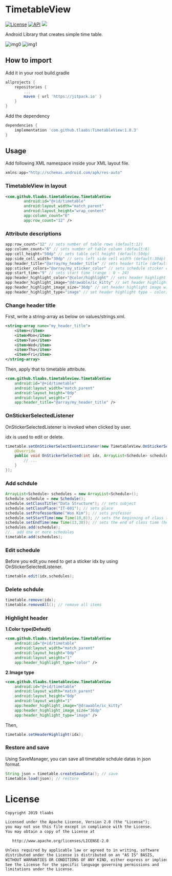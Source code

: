 # TimetableView
[![License](https://img.shields.io/badge/License-Apache%202.0-blue.svg)](https://opensource.org/licenses/Apache-2.0)
[![API](https://img.shields.io/badge/API-19%2B-brightgreen.svg?style=flat)](https://android-arsenal.com/api?level=19)
[![](https://jitpack.io/v/tlaabs/TimetableView.svg)](https://jitpack.io/#tlaabs/TimetableView)

Android Library that creates simple time table.


![img0](https://postfiles.pstatic.net/MjAxOTAxMjdfMTUz/MDAxNTQ4NTcyNTU5NTk4.M9hWyDvljjkoBDW-naLrTRqRAXUM8WRUyZXptTLKbs8g.b0FN12d8Cmxp5OWZqlQcusL_mJYNKgx6a_XLe_1ALOog.JPEG.tlaabs/Screenshot_Air.jpg?type=w773)
![img1](https://user-images.githubusercontent.com/8165219/62833150-b88d3180-bc74-11e9-9b20-02a0ad03e778.jpg) 


## How to import
Add it in your root build.gradle
```gradle
allprojects {
	repositories {
		...
		maven { url 'https://jitpack.io' }
	}
}
```
Add the dependency
```gradle
dependencies {
	implementation 'com.github.tlaabs:TimetableView:1.0.3'
}
```

## Usage
Add following XML namespace inside your XML layout file.

```gradle
xmlns:app="http://schemas.android.com/apk/res-auto"
```

### TimetableView in layout
```xml
<com.github.tlaabs.timetableview.TimetableView
        android:id="@+id/timetable"
        android:layout_width="match_parent"
        android:layout_height="wrap_content"
        app:column_count="6"
        app:row_count="12" />
```

### Attribute descriptions
```gradle
app:row_count="12" // sets number of table rows (default:12)
app:column_count="6" // sets number of table column (default:6)
app:cell_height="50dp" // sets table cell height (default:50dp)
app:side_cell_width="30dp" // sets left side cell width (default:30dp)
app:header_title="@array/my_header_title" // sets header title (default:eng)
app:sticker_colors="@array/my_sticker_color" // sets schedule sticker colors
app:start_time="9" // sets start time (range : 0 ~ 24)
app:header_highlight_color="@color/highlight" // sets header highlight color (default : #74a4f3)
app:header_highlight_image="@drawable/ic_kitty" // set header highlight image src
app:header_highlight_image_size="36dp" // set header highlight image width,height(square)
app:header_highlight_type="image" // set header highlight type - color/image (default : color)
```

### Change header title
First, write a string-array as below on values/strings.xml. 
```xml
<string-array name="my_header_title">
    <item></item>
    <item>Mon</item>
    <item>Tue</item>
    <item>Wed</item>
    <item>Thu</item>
    <item>Fri</item>
</string-array>
```
Then, apply that to timetable attribute.
```xml
<com.github.tlaabs.timetableview.TimetableView
    android:id="@+id/timetable"
    android:layout_width="match_parent"
    android:layout_height="0dp"
    android:layout_weight="1"
    app:header_title="@array/my_header_title" />
```

### OnStickerSelectedListener
OnStickerSelectedListener is invoked when clicked by user.

idx is used to edit or delete. 
```java
timetable.setOnStickerSelectEventListener(new TimetableView.OnStickerSelectedListener() {
    @Override
    public void OnStickerSelected(int idx, ArrayList<Schedule> schedules) {
        // ...
    }
});
```

### Add schdule
```java
ArrayList<Schedule> schedules = new ArrayList<Schedule>();
Schedule schedule = new Schedule();
schedule.setClassTitle("Data Structure"); // sets subject
schedule.setClassPlace("IT-601"); // sets place
schedule.setProfessorName("Won Kim"); // sets professor
schedule.setStartTime(new Time(10,0)); // sets the beginning of class time (hour,minute)
schedule.setEndTime(new Time(13,30)); // sets the end of class time (hour,minute)
schedules.add(schedule);
//.. add one or more schedules
timetable.add(schedules);
```

### Edit schedule
Before you edit,you need to get a sticker idx by using OnStickerSelectedListener.
```java
timetable.edit(idx,schedules);
```

### Delete schdule
```java
timetable.remove(idx);
timetable.removeAll(); // remove all items
```

### Highlight header
**1.Color type(Default)**
```xml
<com.github.tlaabs.timetableview.TimetableView
    android:id="@+id/timetable"
    android:layout_width="match_parent"
    android:layout_height="0dp"
    android:layout_weight="1"
    app:header_highlight_type="color" />
```
**2.Image type**
```xml
<com.github.tlaabs.timetableview.TimetableView
    android:id="@+id/timetable"
    android:layout_width="match_parent"
    android:layout_height="0dp"
    android:layout_weight="1"
    app:header_highlight_image="@drawable/ic_kitty"
    app:header_highlight_image_size="36dp"
    app:header_highlight_type="image" />
```
Then,
```java
timetable.setHeaderHighlight(idx);
```

### Restore and save
Using SaveManager, you can save all timetable schdule datas in json format.
```java
String json = timetable.createSaveData(); // save
timetable.load(json); // restore
```

# License
```xml
Copyright 2019 tlaabs

Licensed under the Apache License, Version 2.0 (the "License");
you may not use this file except in compliance with the License.
You may obtain a copy of the License at

   http://www.apache.org/licenses/LICENSE-2.0

Unless required by applicable law or agreed to in writing, software
distributed under the License is distributed on an "AS IS" BASIS,
WITHOUT WARRANTIES OR CONDITIONS OF ANY KIND, either express or implied.
See the License for the specific language governing permissions and
limitations under the License.
```

